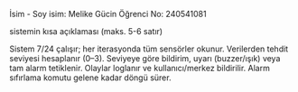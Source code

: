 İsim - Soy isim: Melike Gücin Öğrenci No: 240541081

sistemin kısa açıklaması (maks. 5-6 satır)

Sistem 7/24 çalışır; her iterasyonda tüm sensörler okunur.
Verilerden tehdit seviyesi hesaplanır (0–3).
Seviyeye göre bildirim, uyarı (buzzer/ışık) veya tam alarm tetiklenir.
Olaylar loglanır ve kullanıcı/merkez bildirilir.
Alarm sıfırlama komutu gelene kadar döngü sürer.
